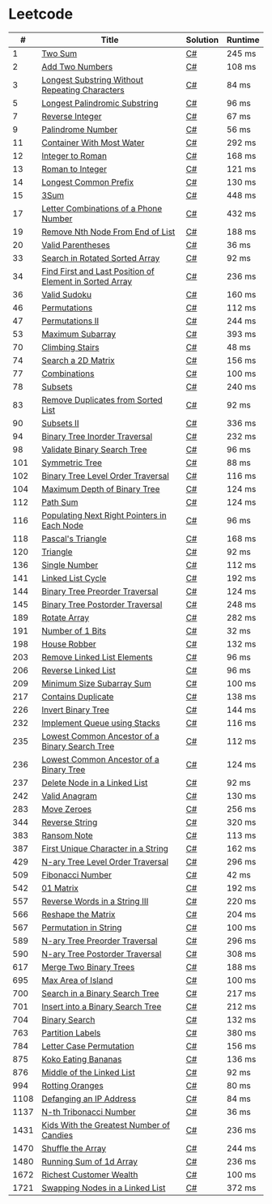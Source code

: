 # Leetcode

| # | Title | Solution | Runtime |
|---| ----- | -------- | ------- |
|1|[ Two Sum](https://leetcode.com/problems/two-sum/)|[C#](./solutions/1.%20Two%20Sum.cs)|245 ms|
|2|[ Add Two Numbers](https://leetcode.com/problems/add-two-numbers/)|[C#](./solutions/2.%20Add%20Two%20Numbers.cs)|108 ms|
|3|[ Longest Substring Without Repeating Characters](https://leetcode.com/problems/longest-substring-without-repeating-characters/)|[C#](./solutions/3.%20Longest%20Substring%20Without%20Repeating%20Characters.cs)|84 ms|
|5|[ Longest Palindromic Substring](https://leetcode.com/problems/longest-palindromic-substring/)|[C#](./solutions/5.%20Longest%20Palindromic%20Substring.cs)|96 ms|
|7|[ Reverse Integer](https://leetcode.com/problems/reverse-integer/)|[C#](./solutions/7.%20Reverse%20Integer.cs)|67 ms|
|9|[ Palindrome Number](https://leetcode.com/problems/palindrome-number/)|[C#](./solutions/9.%20Palindrome%20Number.cs)|56 ms|
|11|[ Container With Most Water](https://leetcode.com/problems/container-with-most-water/)|[C#](./solutions/11.%20Container%20With%20Most%20Water.cs)|292 ms|
|12|[ Integer to Roman](https://leetcode.com/problems/integer-to-roman/)|[C#](./solutions/12.%20Integer%20to%20Roman.cs)|168 ms|
|13|[ Roman to Integer](https://leetcode.com/problems/roman-to-integer/)|[C#](./solutions/13.%20Roman%20to%20Integer.cs)|121 ms|
|14|[ Longest Common Prefix](https://leetcode.com/problems/longest-common-prefix/)|[C#](./solutions/14.%20Longest%20Common%20Prefix.cs)|130 ms|
|15|[ 3Sum](https://leetcode.com/problems/3sum/)|[C#](./solutions/15.%203Sum.cs)|448 ms|
|17|[ Letter Combinations of a Phone Number](https://leetcode.com/problems/letter-combinations-of-a-phone-number/)|[C#](./solutions/17.%20Letter%20Combinations%20of%20a%20Phone%20Number.cs)|432 ms|
|19|[ Remove Nth Node From End of List](https://leetcode.com/problems/remove-nth-node-from-end-of-list/)|[C#](./solutions/19.%20Remove%20Nth%20Node%20From%20End%20of%20List.cs)|188 ms|
|20|[ Valid Parentheses](https://leetcode.com/problems/valid-parentheses/)|[C#](./solutions/20.%20Valid%20Parentheses.cs)|36 ms|
|33|[ Search in Rotated Sorted Array](https://leetcode.com/problems/search-in-rotated-sorted-array/)|[C#](./solutions/33.%20Search%20in%20Rotated%20Sorted%20Array.cs)|92 ms|
|34|[ Find First and Last Position of Element in Sorted Array](https://leetcode.com/problems/find-first-and-last-position-of-element-in-sorted-array/)|[C#](./solutions/34.%20Find%20First%20and%20Last%20Position%20of%20Element%20in%20Sorted%20Array.cs)|236 ms|
|36|[ Valid Sudoku](https://leetcode.com/problems/valid-sudoku/)|[C#](./solutions/36.%20Valid%20Sudoku.cs)|160 ms|
|46|[ Permutations](https://leetcode.com/problems/permutations/)|[C#](./solutions/46.%20Permutations.cs)|112 ms|
|47|[ Permutations II](https://leetcode.com/problems/permutations-ii/)|[C#](./solutions/47.%20Permutations%20II.cs)|244 ms|
|53|[ Maximum Subarray](https://leetcode.com/problems/maximum-subarray/)|[C#](./solutions/53.%20Maximum%20Subarray.cs)|393 ms|
|70|[ Climbing Stairs](https://leetcode.com/problems/climbing-stairs/)|[C#](./solutions/70.%20Climbing%20Stairs.cs)|48 ms|
|74|[ Search a 2D Matrix](https://leetcode.com/problems/search-a-2d-matrix/)|[C#](./solutions/74.%20Search%20a%202D%20Matrix.cs)|156 ms|
|77|[ Combinations](https://leetcode.com/problems/combinations/)|[C#](./solutions/77.%20Combinations.cs)|100 ms|
|78|[ Subsets](https://leetcode.com/problems/subsets/)|[C#](./solutions/78.%20Subsets.cs)|240 ms|
|83|[ Remove Duplicates from Sorted List](https://leetcode.com/problems/remove-duplicates-from-sorted-list/)|[C#](./solutions/83.%20Remove%20Duplicates%20from%20Sorted%20List.cs)|92 ms|
|90|[ Subsets II](https://leetcode.com/problems/subsets-ii/)|[C#](./solutions/90.%20Subsets%20II.cs)|336 ms|
|94|[ Binary Tree Inorder Traversal](https://leetcode.com/problems/binary-tree-inorder-traversal/)|[C#](./solutions/94.%20Binary%20Tree%20Inorder%20Traversal.cs)|232 ms|
|98|[ Validate Binary Search Tree](https://leetcode.com/problems/validate-binary-search-tree/)|[C#](./solutions/98.%20Validate%20Binary%20Search%20Tree.cs)|96 ms|
|101|[ Symmetric Tree](https://leetcode.com/problems/symmetric-tree/)|[C#](./solutions/101.%20Symmetric%20Tree.cs)|88 ms|
|102|[ Binary Tree Level Order Traversal](https://leetcode.com/problems/binary-tree-level-order-traversal/)|[C#](./solutions/102.%20Binary%20Tree%20Level%20Order%20Traversal.cs)|116 ms|
|104|[ Maximum Depth of Binary Tree](https://leetcode.com/problems/maximum-depth-of-binary-tree/)|[C#](./solutions/104.%20Maximum%20Depth%20of%20Binary%20Tree.cs)|124 ms|
|112|[ Path Sum](https://leetcode.com/problems/path-sum/)|[C#](./solutions/112.%20Path%20Sum.cs)|124 ms|
|116|[ Populating Next Right Pointers in Each Node](https://leetcode.com/problems/populating-next-right-pointers-in-each-node/)|[C#](./solutions/116.%20Populating%20Next%20Right%20Pointers%20in%20Each%20Node.cs)|96 ms|
|118|[ Pascal's Triangle](https://leetcode.com/problems/pascals-triangle/)|[C#](./solutions/118.%20Pascal's%20Triangle.cs)|168 ms|
|120|[ Triangle](https://leetcode.com/problems/triangle/)|[C#](./solutions/120.%20Triangle.cs)|92 ms|
|136|[ Single Number](https://leetcode.com/problems/single-number/)|[C#](./solutions/136.%20Single%20Number.cs)|112 ms|
|141|[ Linked List Cycle](https://leetcode.com/problems/linked-list-cycle/)|[C#](./solutions/141.%20Linked%20List%20Cycle.cs)|192 ms|
|144|[ Binary Tree Preorder Traversal](https://leetcode.com/problems/binary-tree-preorder-traversal/)|[C#](./solutions/144.%20Binary%20Tree%20Preorder%20Traversal.cs)|124 ms|
|145|[ Binary Tree Postorder Traversal](https://leetcode.com/problems/binary-tree-postorder-traversal/)|[C#](./solutions/145.%20Binary%20Tree%20Postorder%20Traversal.cs)|248 ms|
|189|[ Rotate Array](https://leetcode.com/problems/rotate-array/)|[C#](./solutions/189.%20Rotate%20Array.cs)|282 ms|
|191|[ Number of 1 Bits](https://leetcode.com/problems/number-of-1-bits/)|[C#](./solutions/191.%20Number%20of%201%20Bits.cs)|32 ms|
|198|[ House Robber](https://leetcode.com/problems/house-robber/)|[C#](./solutions/198.%20House%20Robber.cs)|132 ms|
|203|[ Remove Linked List Elements](https://leetcode.com/problems/remove-linked-list-elements/)|[C#](./solutions/203.%20Remove%20Linked%20List%20Elements.cs)|96 ms|
|206|[ Reverse Linked List](https://leetcode.com/problems/reverse-linked-list/)|[C#](./solutions/206.%20Reverse%20Linked%20List.cs)|96 ms|
|209|[ Minimum Size Subarray Sum](https://leetcode.com/problems/minimum-size-subarray-sum/)|[C#](./solutions/209.%20Minimum%20Size%20Subarray%20Sum.cs)|100 ms|
|217|[ Contains Duplicate](https://leetcode.com/problems/contains-duplicate/)|[C#](./solutions/217.%20Contains%20Duplicate.cs)|138 ms|
|226|[ Invert Binary Tree](https://leetcode.com/problems/invert-binary-tree/)|[C#](./solutions/226.%20Invert%20Binary%20Tree.cs)|144 ms|
|232|[ Implement Queue using Stacks](https://leetcode.com/problems/implement-queue-using-stacks/)|[C#](./solutions/232.%20Implement%20Queue%20using%20Stacks.cs)|116 ms|
|235|[ Lowest Common Ancestor of a Binary Search Tree](https://leetcode.com/problems/lowest-common-ancestor-of-a-binary-search-tree/)|[C#](./solutions/235.%20Lowest%20Common%20Ancestor%20of%20a%20Binary%20Search%20Tree.cs)|112 ms|
|236|[ Lowest Common Ancestor of a Binary Tree](https://leetcode.com/problems/lowest-common-ancestor-of-a-binary-tree/)|[C#](./solutions/236.%20Lowest%20Common%20Ancestor%20of%20a%20Binary%20Tree.cs)|124 ms|
|237|[ Delete Node in a Linked List](https://leetcode.com/problems/delete-node-in-a-linked-list/)|[C#](./solutions/237.%20Delete%20Node%20in%20a%20Linked%20List.cs)|92 ms|
|242|[ Valid Anagram](https://leetcode.com/problems/valid-anagram/)|[C#](./solutions/242.%20Valid%20Anagram.cs)|130 ms|
|283|[ Move Zeroes](https://leetcode.com/problems/move-zeroes/)|[C#](./solutions/283.%20Move%20Zeroes.cs)|256 ms|
|344|[ Reverse String](https://leetcode.com/problems/reverse-string/)|[C#](./solutions/344.%20Reverse%20String.cs)|320 ms|
|383|[ Ransom Note](https://leetcode.com/problems/ransom-note/)|[C#](./solutions/383.%20Ransom%20Note.cs)|113 ms|
|387|[ First Unique Character in a String](https://leetcode.com/problems/first-unique-character-in-a-string/)|[C#](./solutions/387.%20First%20Unique%20Character%20in%20a%20String.cs)|162 ms|
|429|[ N-ary Tree Level Order Traversal](https://leetcode.com/problems/n-ary-tree-level-order-traversal/)|[C#](./solutions/429.%20N-ary%20Tree%20Level%20Order%20Traversal.cs)|296 ms|
|509|[ Fibonacci Number](https://leetcode.com/problems/fibonacci-number/)|[C#](./solutions/509.%20Fibonacci%20Number.cs)|42 ms|
|542|[ 01 Matrix](https://leetcode.com/problems/01-matrix/)|[C#](./solutions/542.%2001%20Matrix.cs)|192 ms|
|557|[ Reverse Words in a String III](https://leetcode.com/problems/reverse-words-in-a-string-iii/)|[C#](./solutions/557.%20Reverse%20Words%20in%20a%20String%20III.cs)|220 ms|
|566|[ Reshape the Matrix](https://leetcode.com/problems/reshape-the-matrix/)|[C#](./solutions/566.%20Reshape%20the%20Matrix.cs)|204 ms|
|567|[ Permutation in String](https://leetcode.com/problems/permutation-in-string/)|[C#](./solutions/567.%20Permutation%20in%20String.cs)|100 ms|
|589|[ N-ary Tree Preorder Traversal](https://leetcode.com/problems/n-ary-tree-preorder-traversal/)|[C#](./solutions/589.%20N-ary%20Tree%20Preorder%20Traversal.cs)|296 ms|
|590|[ N-ary Tree Postorder Traversal](https://leetcode.com/problems/n-ary-tree-postorder-traversal/)|[C#](./solutions/590.%20N-ary%20Tree%20Postorder%20Traversal.cs)|308 ms|
|617|[ Merge Two Binary Trees](https://leetcode.com/problems/merge-two-binary-trees/)|[C#](./solutions/617.%20Merge%20Two%20Binary%20Trees.cs)|188 ms|
|695|[ Max Area of Island](https://leetcode.com/problems/max-area-of-island/)|[C#](./solutions/695.%20Max%20Area%20of%20Island.cs)|100 ms|
|700|[ Search in a Binary Search Tree](https://leetcode.com/problems/search-in-a-binary-search-tree/)|[C#](./solutions/700.%20Search%20in%20a%20Binary%20Search%20Tree.cs)|217 ms|
|701|[ Insert into a Binary Search Tree](https://leetcode.com/problems/insert-into-a-binary-search-tree/)|[C#](./solutions/701.%20Insert%20into%20a%20Binary%20Search%20Tree.cs)|212 ms|
|704|[ Binary Search](https://leetcode.com/problems/binary-search/)|[C#](./solutions/704.%20Binary%20Search.cs)|132 ms|
|763|[ Partition Labels](https://leetcode.com/problems/partition-labels/)|[C#](./solutions/763.%20Partition%20Labels.cs)|380 ms|
|784|[ Letter Case Permutation](https://leetcode.com/problems/letter-case-permutation/)|[C#](./solutions/784.%20Letter%20Case%20Permutation.cs)|156 ms|
|875|[ Koko Eating Bananas](https://leetcode.com/problems/koko-eating-bananas/)|[C#](./solutions/875.%20Koko%20Eating%20Bananas.cs)|136 ms|
|876|[ Middle of the Linked List](https://leetcode.com/problems/middle-of-the-linked-list/)|[C#](./solutions/876.%20Middle%20of%20the%20Linked%20List.cs)|92 ms|
|994|[ Rotting Oranges](https://leetcode.com/problems/rotting-oranges/)|[C#](./solutions/994.%20Rotting%20Oranges.cs)|80 ms|
|1108|[ Defanging an IP Address](https://leetcode.com/problems/defanging-an-ip-address/)|[C#](./solutions/1108.%20Defanging%20an%20IP%20Address.cs)|84 ms|
|1137|[ N-th Tribonacci Number](https://leetcode.com/problems/n-th-tribonacci-number/)|[C#](./solutions/1137.%20N-th%20Tribonacci%20Number.cs)|36 ms|
|1431|[ Kids With the Greatest Number of Candies](https://leetcode.com/problems/kids-with-the-greatest-number-of-candies/)|[C#](./solutions/1431.%20Kids%20With%20the%20Greatest%20Number%20of%20Candies.cs)|236 ms|
|1470|[ Shuffle the Array](https://leetcode.com/problems/shuffle-the-array/)|[C#](./solutions/1470.%20Shuffle%20the%20Array.cs)|244 ms|
|1480|[ Running Sum of 1d Array](https://leetcode.com/problems/running-sum-of-1d-array/)|[C#](./solutions/1480.%20Running%20Sum%20of%201d%20Array.cs)|236 ms|
|1672|[ Richest Customer Wealth](https://leetcode.com/problems/richest-customer-wealth/)|[C#](./solutions/1672.%20Richest%20Customer%20Wealth.cs)|100 ms|
|1721|[ Swapping Nodes in a Linked List](https://leetcode.com/problems/swapping-nodes-in-a-linked-list/)|[C#](./solutions/1721.%20Swapping%20Nodes%20in%20a%20Linked%20List.cs)|372 ms|
